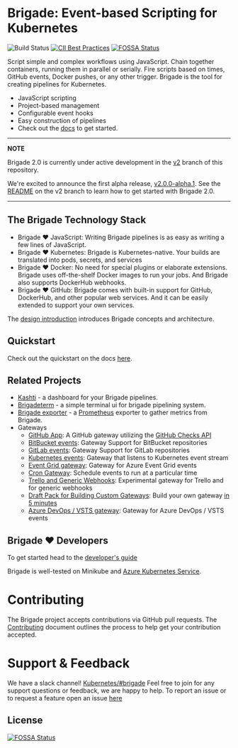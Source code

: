 # Brigade: Event-based Scripting for Kubernetes

![Build Status](https://badges.deislabs.io/v1/github/check/27316/brigadecore/brigade/badge.svg?branch=master)
[![CII Best Practices](https://bestpractices.coreinfrastructure.org/projects/2688/badge)](https://bestpractices.coreinfrastructure.org/projects/2688)
[![FOSSA Status](https://app.fossa.io/api/projects/git%2Bgithub.com%2Fbrigadecore%2Fbrigade.svg?type=shield)](https://app.fossa.io/projects/git%2Bgithub.com%2Fbrigadecore%2Fbrigade?ref=badge_shield)

Script simple and complex workflows using JavaScript. Chain together containers,
running them in parallel or serially. Fire scripts based on times, GitHub events,
Docker pushes, or any other trigger. Brigade is the tool for creating pipelines
for Kubernetes.

- JavaScript scripting
- Project-based management
- Configurable event hooks
- Easy construction of pipelines
- Check out the [docs](https://docs.brigade.sh/) to get started.

 <!-- [![asciicast](https://asciinema.org/a/JBsjOpah4nTBvjqDT5dAWvefG.png)](https://asciinema.org/a/JBsjOpah4nTBvjqDT5dAWvefG) -->

---
**NOTE**

Brigade 2.0 is currently under active development in the
[v2](https://github.com/brigadecore/brigade/tree/v2) branch of this repository.

We're excited to announce the first alpha release, [v2.0.0-alpha.1](https://github.com/brigadecore/brigade/tree/v2.0.0-alpha.1). See the [README](https://github.com/brigadecore/brigade/blob/v2/README.md) on the v2 branch to learn how to get started with Brigade 2.0.

---

## The Brigade Technology Stack

- Brigade :heart: JavaScript: Writing Brigade pipelines is as easy as writing a few lines of JavaScript.
- Brigade :heart: Kubernetes: Brigade is Kubernetes-native. Your builds are translated into
  pods, secrets, and services
- Brigade :heart: Docker: No need for special plugins or elaborate extensions. Brigade uses
  off-the-shelf Docker images to run your jobs. And Brigade also supports DockerHub
  webhooks.
- Brigade :heart: GitHub: Brigade comes with built-in support for GitHub, DockerHub, and
  other popular web services. And it can be easily extended to support your own
  services.

The [design introduction](https://docs.brigade.sh/topics/design/) introduces Brigade concepts and
architecture.

## Quickstart

Check out the quickstart on the docs [here](https://docs.brigade.sh/intro/quickstart/).

## Related Projects

- [Kashti](https://github.com/brigadecore/kashti) - a dashboard for your Brigade pipelines.
- [Brigadeterm](https://github.com/slok/brigadeterm) - a simple terminal ui for brigade pipelining system.
- [Brigade exporter](https://github.com/slok/brigade-exporter) - a [Prometheus](https://prometheus.io) exporter to gather metrics from Brigade.
- Gateways
  - [GitHub App](https://github.com/brigadecore/brigade-github-app): A GitHub gateway utilizing the [GitHub Checks API](https://docs.github.com/en/rest/guides/getting-started-with-the-checks-api)
  - [BitBucket events](https://github.com/lukepatrick/brigade-bitbucket-gateway): Gateway Support for BitBucket repositories
  - [GitLab events](https://github.com/lukepatrick/brigade-gitlab-gateway): Gateway Support for GitLab repositories
  - [Kubernetes events](https://github.com/brigadecore/brigade-k8s-gateway): Gateway that listens to Kubernetes event stream
  - [Event Grid gateway](https://github.com/radu-matei/brigade-eventgrid-gateway): Gateway for Azure Event Grid events
  - [Cron Gateway](https://github.com/technosophos/brigade-cron): Schedule events to run at a particular time
  - [Trello and Generic Webhooks](https://github.com/technosophos/brigade-trello): Experimental gateway for Trello and for generic webhooks
  - [Draft Pack for Building Custom Gateways](https://github.com/technosophos/draft-brigade): Build your own gateway [in 5 minutes](http://technosophos.com/2018/04/23/building-brigade-gateways-the-easy-way.html)
  - [Azure DevOps / VSTS gateway](https://github.com/radu-matei/brigade-vsts-gateway): Gateway for Azure DevOps / VSTS events

## Brigade :heart: Developers

To get started head to the [developer's guide](https://docs.brigade.sh/topics/developers/)

Brigade is well-tested on Minikube and [Azure Kubernetes Service](https://docs.microsoft.com/en-us/azure/aks/).

# Contributing

The Brigade project accepts contributions via GitHub pull requests. The [Contributing](CONTRIBUTING.md) document outlines the process to help get your contribution accepted.


# Support & Feedback

We have a slack channel! [Kubernetes/#brigade](https://kubernetes.slack.com/messages/C87MF1RFD) Feel free to join for any support questions or feedback, we are happy to help. To report an issue or to request a feature open an issue [here](https://github.com/brigadecore/brigade/issues)

[brigade-project-chart]: https://github.com/brigadecore/charts/tree/master/charts/brigade-project


## License
[![FOSSA Status](https://app.fossa.io/api/projects/git%2Bgithub.com%2Fbrigadecore%2Fbrigade.svg?type=large)](https://app.fossa.io/projects/git%2Bgithub.com%2Fbrigadecore%2Fbrigade?ref=badge_large)

<!-- Security scan triggered at 2025-09-02 14:29:18 -->

<!-- Security scan triggered at 2025-09-09 05:48:56 -->

<!-- Security scan triggered at 2025-09-09 05:55:18 -->

<!-- Security scan triggered at 2025-09-28 15:58:27 -->